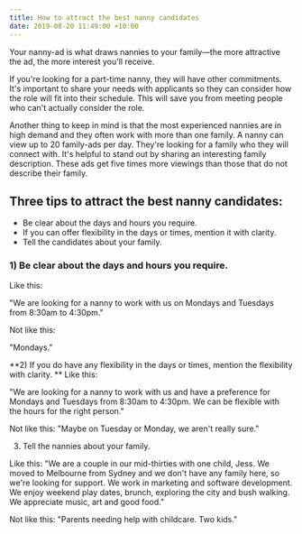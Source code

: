 ```yaml
---
title: How to attract the best nanny candidates
date: 2019-08-20 11:49:00 +10:00
---
```


Your nanny-ad is what draws nannies to your family—the more attractive the ad, the more interest you'll receive.


If you're looking for a part-time nanny, they will have other commitments. It's important to share your needs with applicants so they can consider how the role will fit into their schedule. This will save you from meeting people who can't actually consider the role.


Another thing to keep in mind is that the most experienced nannies are in high demand and they often work with more than one family. A nanny can view up to 20 family-ads per day. They're looking for a family who they will connect with. It's helpful to stand out by sharing an interesting family description. These ads get five times more viewings than those that do not describe their family. 


## Three tips to attract the best nanny candidates: 
* Be clear about the days and hours you require.
* If you can offer flexibility in the days or times, mention it with clarity. 
* Tell the candidates about your family.

### 1) Be clear about the days and hours you require. 

Like this: 

"We are looking for a nanny to work with us on Mondays and Tuesdays from 8:30am to 4:30pm." 

Not like this: 

"Mondays."

**2) If you do have any flexibility in the days or times, mention the flexibility with clarity. 
**
Like this: 

"We are looking for a nanny to work with us and have a preference for Mondays and Tuesdays from 8:30am to 4:30pm. We can be flexible with the hours for the right person."

Not like this: 
"Maybe on Tuesday or Monday, we aren't really sure."

3) Tell the nannies about your family. 

Like this: 
"We are a couple in our mid-thirties with one child, Jess. We moved to Melbourne from Sydney and we don't have any family here, so we're looking for support. We work in marketing and software development. We enjoy weekend play dates, brunch, exploring the city and bush walking. We appreciate music, art and good food."

Not like this: 
"Parents needing help with childcare. Two kids."
